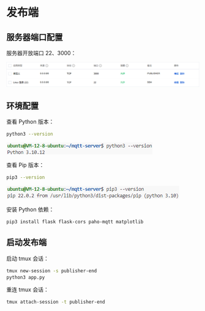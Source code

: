 # 发布端

## 服务器端口配置

服务器开放端口 22、3000：

![](assets/2024-12-20_09-52-05.png)

## 环境配置

查看 Python 版本：

```bash
python3 --version
```

![](assets/2024-12-19_16-20-46.png)

查看 Pip 版本：

```bash
pip3 --version
```

![](assets/2024-12-19_16-21-43.png)

安装 Python 依赖：

```bash
pip3 install flask flask-cors paho-mqtt matplotlib
```

## 启动发布端

启动 tmux 会话：

```bash
tmux new-session -s publisher-end
python3 app.py
```

重连 tmux 会话：

```bash
tmux attach-session -t publisher-end
```